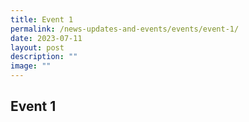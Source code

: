 ```yaml
---
title: Event 1
permalink: /news-updates-and-events/events/event-1/
date: 2023-07-11
layout: post
description: ""
image: ""
---
```

## Event 1